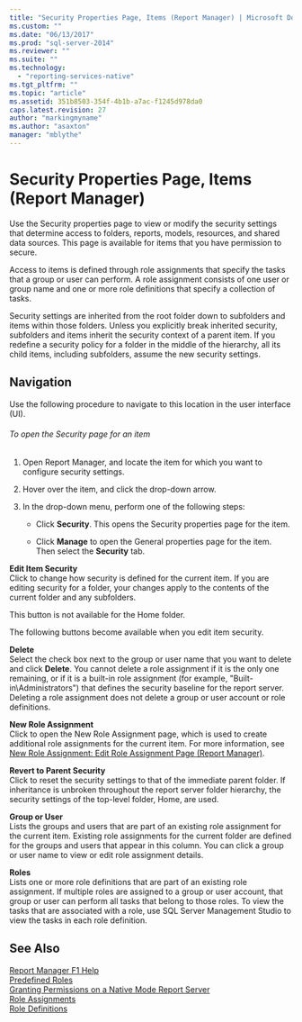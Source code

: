 ```yaml
---
title: "Security Properties Page, Items (Report Manager) | Microsoft Docs"
ms.custom: ""
ms.date: "06/13/2017"
ms.prod: "sql-server-2014"
ms.reviewer: ""
ms.suite: ""
ms.technology: 
  - "reporting-services-native"
ms.tgt_pltfrm: ""
ms.topic: "article"
ms.assetid: 351b8503-354f-4b1b-a7ac-f1245d978da0
caps.latest.revision: 27
author: "markingmyname"
ms.author: "asaxton"
manager: "mblythe"
---
```

# Security Properties Page, Items (Report Manager)
  Use the Security properties page to view or modify the security settings that determine access to folders, reports, models, resources, and shared data sources. This page is available for items that you have permission to secure.  
  
 Access to items is defined through role assignments that specify the tasks that a group or user can perform. A role assignment consists of one user or group name and one or more role definitions that specify a collection of tasks.  
  
 Security settings are inherited from the root folder down to subfolders and items within those folders. Unless you explicitly break inherited security, subfolders and items inherit the security context of a parent item. If you redefine a security policy for a folder in the middle of the hierarchy, all its child items, including subfolders, assume the new security settings.  
  
## Navigation  
 Use the following procedure to navigate to this location in the user interface (UI).  
  
###### To open the Security page for an item  
  
1.  Open Report Manager, and locate the item for which you want to configure security settings.  
  
2.  Hover over the item, and click the drop-down arrow.  
  
3.  In the drop-down menu, perform one of the following steps:  
  
    -   Click **Security**. This opens the Security properties page for the item.  
  
    -   Click **Manage** to open the General properties page for the item. Then select the **Security** tab.  
  
 **Edit Item Security**  
 Click to change how security is defined for the current item. If you are editing security for a folder, your changes apply to the contents of the current folder and any subfolders.  
  
 This button is not available for the Home folder.  
  
 The following buttons become available when you edit item security.  
  
 **Delete**  
 Select the check box next to the group or user name that you want to delete and click **Delete**. You cannot delete a role assignment if it is the only one remaining, or if it is a built-in role assignment (for example, "Built-in\Administrators") that defines the security baseline for the report server. Deleting a role assignment does not delete a group or user account or role definitions.  
  
 **New Role Assignment**  
 Click to open the New Role Assignment page, which is used to create additional role assignments for the current item. For more information, see [New Role Assignment: Edit Role Assignment Page &#40;Report Manager&#41;](../../2014/reporting-services/new-role-assignment-edit-role-assignment-page-report-manager.md).  
  
 **Revert to Parent Security**  
 Click to reset the security settings to that of the immediate parent folder. If inheritance is unbroken throughout the report server folder hierarchy, the security settings of the top-level folder, Home, are used.  
  
 **Group or User**  
 Lists the groups and users that are part of an existing role assignment for the current item. Existing role assignments for the current folder are defined for the groups and users that appear in this column. You can click a group or user name to view or edit role assignment details.  
  
 **Roles**  
 Lists one or more role definitions that are part of an existing role assignment. If multiple roles are assigned to a group or user account, that group or user can perform all tasks that belong to those roles. To view the tasks that are associated with a role, use SQL Server Management Studio to view the tasks in each role definition.  
  
## See Also  
 [Report Manager F1 Help](../../2014/reporting-services/report-manager-f1-help.md)   
 [Predefined Roles](../../2014/reporting-services/predefined-roles.md)   
 [Granting Permissions on a Native Mode Report Server](../../2014/reporting-services/granting-permissions-on-a-native-mode-report-server.md)   
 [Role Assignments](../../2014/reporting-services/role-assignments.md)   
 [Role Definitions](../../2014/reporting-services/role-definitions.md)  
  
  